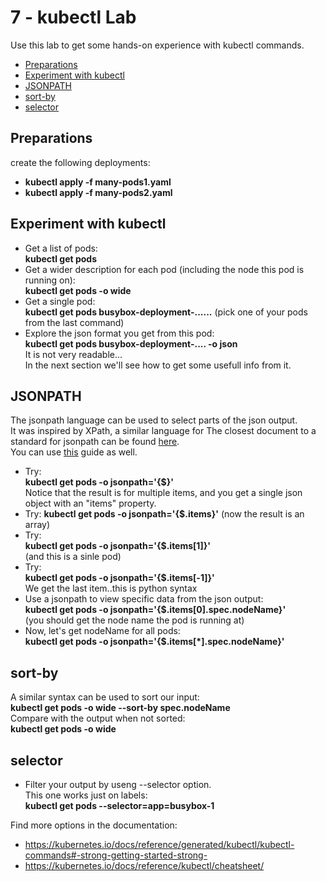 # 7 - kubectl Lab

Use this lab to get some hands-on experience with kubectl commands.

- [Preparations](#Preparations)
- [Experiment with kubectl](#Experiment-with-kubectl)
- [JSONPATH](#JSONPATH)
- [sort-by](#sort-by)
- [selector](#selector)

## Preparations

create the following deployments:
- **kubectl apply -f many-pods1.yaml**
- **kubectl apply -f many-pods2.yaml**

## Experiment with kubectl

- Get a list of pods:  
**kubectl get pods**
- Get a wider description for each pod (including the node this pod is running on):  
**kubectl get pods -o wide**
- Get a single pod:  
**kubectl get pods busybox-deployment-......**  (pick one of your pods from the last command)  
- Explore the json format you get from this pod:  
**kubectl get pods busybox-deployment-.... -o json**  
It is not very readable...  
In the next section we'll see how to get some usefull info from it.

## JSONPATH

The jsonpath language can be used to select parts of the json output.  
It was inspired by XPath, a similar language for 
The closest document to a standard for jsonpath can be found [here](https://goessner.net/articles/JsonPath/).  
You can use [this](https://docs.oracle.com/cd/E60058_01/PDF/8.0.8.x/8.0.8.0.0/PMF_HTML/index.htm#t=JsonPath_Expressions.htm%23Path_Examplesbc-4&rhtocid=10.2.0_4) guide as well.  

- Try:  
**kubectl get pods -o jsonpath='{$}'**  
Notice that the result is for multiple items, and you get a single json object with an "items" property.
- Try:
**kubectl get pods -o jsonpath='{$.items}'**
(now the result is an array)
- Try:  
**kubectl get pods -o jsonpath='{$.items[1]}'**  
(and this is a sinle pod)
- Try:  
**kubectl get pods -o jsonpath='{$.items[-1]}'**  
We get the last item..this is python syntax
- Use a jsonpath to view specific data from the json output:  
**kubectl get pods -o jsonpath='{$.items[0].spec.nodeName}'**  
(you should get the node name the pod is running at)
- Now, let's get nodeName for all pods:  
**kubectl get pods -o jsonpath='{$.items[*].spec.nodeName}'**  

## sort-by

A similar syntax can be used to sort our input:  
**kubectl get pods -o wide  --sort-by spec.nodeName**  
Compare with the output when not sorted:  
**kubectl get pods -o wide**


## selector

- Filter your output by useng --selector option.  
This one works just on labels:  
**kubectl get pods --selector=app=busybox-1**

Find more options in the documentation:
- https://kubernetes.io/docs/reference/generated/kubectl/kubectl-commands#-strong-getting-started-strong-
- https://kubernetes.io/docs/reference/kubectl/cheatsheet/

